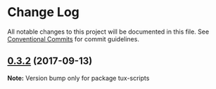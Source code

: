 # Change Log

All notable changes to this project will be documented in this file.
See [Conventional Commits](https://conventionalcommits.org) for commit guidelines.

<a name="0.3.2"></a>
## [0.3.2](https://github.com/aranja/tux/compare/tux-scripts@0.3.1...tux-scripts@0.3.2) (2017-09-13)




**Note:** Version bump only for package tux-scripts
